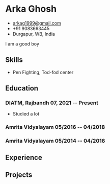 # Arka Ghosh

- <arkag1999@gmail.com>
- +91 9083663445
- Durgapur, WB, India

I am a good boy


## Skills
  - Pen Fighting, Tod-fod center


## Education

### <span>DIATM, Rajbandh</span> <span>07, 2021 -- Present</span>

  - Studied a lot

### <span>Amrita Vidyalayam</span> <span>05/2016 -- 04/2018</span>


### <span>Amrita Vidyalayam</span> <span>05/2014 -- 04/2016</span>



## Experience


## Projects

